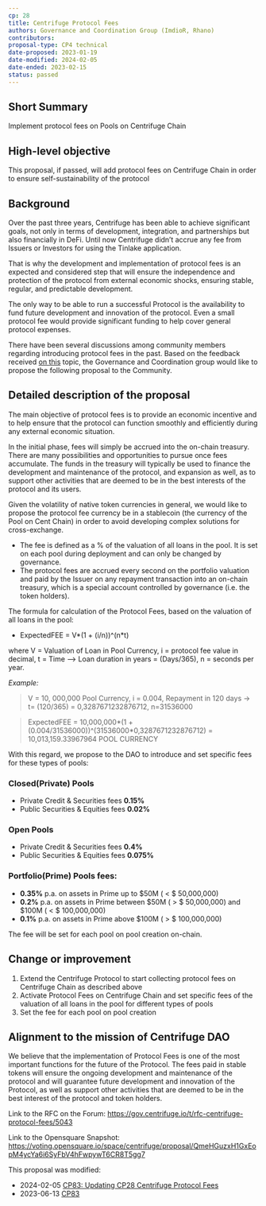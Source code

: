 ```yaml
---
cp: 28
title: Centrifuge Protocol Fees 
authors: Governance and Coordination Group (ImdioR, Rhano)
contributors:
proposal-type: CP4 technical
date-proposed: 2023-01-19
date-modified: 2024-02-05
date-ended: 2023-02-15
status: passed
---
```


## Short Summary
Implement protocol fees on Pools on Centrifuge Chain

## High-level objective
This proposal, if passed, will add protocol fees on Centrifuge Chain in order to ensure self-sustainability of the protocol

## Background
Over the past three years, Centrifuge has been able to achieve significant goals, not only in terms of development, integration, and partnerships but also financially in DeFi. Until now Centrifuge didn’t accrue any fee from Issuers or Investors for using the Tinlake application.

That is why the development and implementation of protocol fees is an expected and considered step that will ensure the independence and protection of the protocol from external economic shocks, ensuring stable, regular, and predictable development.

The only way to be able to run a successful Protocol is the availability to fund future development and innovation of the protocol. Even a small protocol fee would provide significant funding to help cover general protocol expenses. 

There have been several discussions among community members regarding introducing protocol fees in the past. Based on the feedback received [on this](https://gov.centrifuge.io/t/centrifuge-protocol-fees/4840) topic, the Governance and Coordination group would like to propose the following proposal to the Community.

## Detailed description of the proposal
The main objective of protocol fees is to provide an economic incentive and to help ensure that the protocol can function smoothly and efficiently during any external economic situation.

In the initial phase, fees will simply be accrued into the on-chain treasury. There are many possibilities and opportunities to pursue once fees accumulate.
The funds in the treasury will typically be used to finance the development and maintenance of the protocol, and expansion as well, as to support other activities that are deemed to be in the best interests of the protocol and its users.

Given the volatility of native token currencies in general, we would like to propose the protocol fee currency be in a stablecoin (the currency of the Pool on Cent Chain) in order to avoid developing complex solutions for cross-exchange.

- The fee is defined as a % of the valuation of all loans in the pool. It is set on each pool during deployment and can only be changed by governance.
- The protocol fees are accrued every second on the portfolio valuation and paid by the Issuer on any repayment transaction into an on-chain treasury, which is a special account controlled by governance (i.e. the token holders). 

The formula for calculation of the Protocol Fees, based on the valuation of all loans in the pool:

- ExpectedFEE = V*(1 + (i/n))^(n*t)

where V = Valuation of Loan in Pool Currency, i = protocol fee value in decimal, t = Time --> Loan duration in years = (Days/365), n = seconds per year.

*Example:*

>  V = 10, 000,000 Pool Currency, i = 0.004, Repayment in 120 days → t= (120/365) = 0,3287671232876712, n=31536000

>  ExpectedFEE = 10,000,000*(1 + (0.004/31536000))^(31536000*0,3287671232876712) = 10,013,159.33967964 POOL CURRENCY

With this regard, we propose to the DAO to introduce and set specific fees for these types of pools:

### Closed(Private) Pools

* Private Credit & Securities fees **0.15%**
* Public Securities & Equities fees **0.02%**

### Open Pools

* Private Credit & Securities fees **0.4%**
* Public Securities & Equities fees **0.075%**

### Portfolio(Prime) Pools fees:

* **0.35%** p.a. on assets in Prime up to $50M ( < $ 50,000,000)
* **0.2%** p.a. on assets in Prime between $50M ( > $ 50,000,000) and $100M ( < $ 100,000,000)
* **0.1%** p.a. on assets in Prime above $100M ( > $ 100,000,000)

The fee will be set for each pool on pool creation on-chain.

## Change or improvement
1. Extend the Centrifuge Protocol to start collecting protocol fees on Centrifuge Chain as described above
2. Activate Protocol Fees on Centrifuge Chain and set specific fees of the valuation of all loans in the pool for different types of pools
3. Set the fee for each pool on pool creation

## Alignment to the mission of Centrifuge DAO
We believe that the implementation of Protocol Fees is one of the most important functions for the future of the Protocol.
The fees paid in stable tokens will ensure the ongoing development and maintenance of the protocol and will guarantee future development and innovation of the Protocol, as well as support other activities that are deemed to be in the best interest of the protocol and token holders.


Link to the RFC on the Forum: https://gov.centrifuge.io/t/rfc-centrifuge-protocol-fees/5043

Link to the Opensquare Snapshot: https://voting.opensquare.io/space/centrifuge/proposal/QmeHGuzxH1GxEopM4ycYa6i6SyFbV4hFwpywT6CR8T5gg7


This proposal was modified:

- 2024-02-05 [CP83: Updating CP28 Centrifuge Protocol Fees](https://voting.opensquare.io/p/182)
- 2023-06-13 [CP83](https://github.com/centrifuge/cps/blob/main/cps/CP83.md) 
